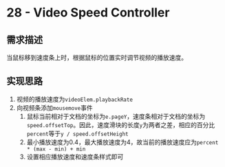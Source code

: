 # 28 - Video Speed Controller



## 需求描述

当鼠标移到速度条上时，根据鼠标的位置实时调节视频的播放速度。



## 实现思路

1. 视频的播放速度为`videoElem.playbackRate`
2. 向视频条添加`mousemove`事件
   1. 鼠标当前相对于文档的坐标为`e.pageY`，速度条相对于文档的坐标为`speed.offsetTop`。因此，速度滑块的长度`y`为两者之差，相应的百分比`percent`等于`y / speed.offsetHeight`
   2. 最小播放速度为0.4，最大播放速度为4，故当前的播放速度应为`percent * (max - min) + min`
   3. 设置相应播放速度和速度条样式即可

